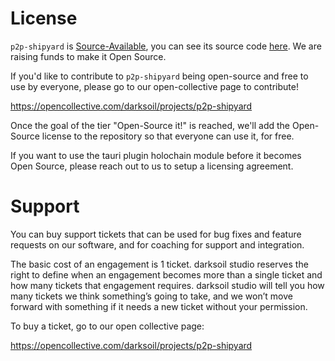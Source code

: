 # License

`p2p-shipyard` is [Source-Available](https://en.wikipedia.org/wiki/Source-available_software), you can see its source code [here](https://github.com/darksoil-studio/p2p-shipyard). We are raising funds to make it Open Source. 

If you'd like to contribute to `p2p-shipyard` being open-source and free to use by everyone, please go to our open-collective page to contribute!

https://opencollective.com/darksoil/projects/p2p-shipyard

Once the goal of the tier "Open-Source it!" is reached, we'll add the Open-Source license to the repository so that everyone can use it, for free.

If you want to use the tauri plugin holochain module before it becomes Open Source, please reach out to us to setup a licensing agreement.

# Support

You can buy support tickets that can be used for bug fixes and feature requests on our software, and for coaching for support and integration.

The basic cost of an engagement is 1 ticket. darksoil studio reserves the right to define when an engagement becomes more than a single ticket and how many tickets that engagement requires. darksoil studio will tell you how many tickets we think something’s going to take, and we won’t move forward with something if it needs a new ticket without your permission. 

To buy a ticket, go to our open collective page:

https://opencollective.com/darksoil/projects/p2p-shipyard

